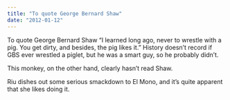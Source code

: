 ```yaml
---
title: "To quote George Bernard Shaw"
date: "2012-01-12"
---
```


To quote George Bernard Shaw “I learned long ago, never to wrestle with a pig. You get dirty, and besides, the pig likes it.” History doesn’t record if GBS ever wrestled a piglet, but he was a smart guy, so he probably didn’t.

This monkey, on the other hand, clearly hasn’t read Shaw.

Riu dishes out some serious smackdown to El Mono, and it’s quite apparent that she likes doing it.
